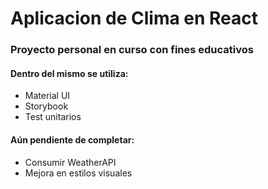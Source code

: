# Aplicacion de Clima en React
### Proyecto personal en curso con fines educativos
#### Dentro del mismo se utiliza:
- Material UI
- Storybook
- Test unitarios

#### Aún pendiente de completar:
- Consumir WeatherAPI
- Mejora en estilos visuales

